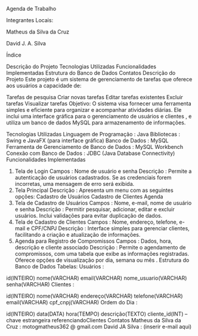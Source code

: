 Agenda de Trabalho

Integrantes Locais:

Matheus da Silva da Cruz

David J. A. Silva

Índice

Descrição do Projeto
Tecnologias Utilizadas
Funcionalidades Implementadas
Estrutura do Banco de Dados
Contatos
Descrição do Projeto
Este projeto é um sistema de gerenciamento de tarefas que oferece aos usuários a capacidade de:

Tarefas de pesquisa
Criar novas tarefas
Editar tarefas existentes
Excluir tarefas
Visualizar tarefas
Objetivo:
O sistema visa fornecer uma ferramenta simples e eficiente para organizar e acompanhar atividades diárias. Ele inclui uma interface gráfica para o gerenciamento de usuários e clientes , e utiliza um banco de dados MySQL para armazenamento de informações.

Tecnologias Utilizadas
Linguagem de Programação : Java
Bibliotecas : Swing e JavaFX (para interface gráfica)
Banco de Dados : MySQL
Ferramenta de Gerenciamento de Banco de Dados : MySQL Workbench
Conexão com Banco de Dados : JDBC (Java Database Connectivity)
Funcionalidades Implementadas
1. Tela de Login
Campos : Nome de usuário e senha
Descrição : Permite a autenticação de usuários cadastrados. Se as credenciais forem incorretas, uma mensagem de erro será exibida.
2. Tela Principal
Descrição : Apresenta um menu com as seguintes opções:
Cadastro de Usuários
Cadastro de Clientes
Agenda
3. Tela de Cadastro de Usuários
Campos : Nome, e-mail, nome de usuário e senha
Descrição : Permitir pesquisar, adicionar, editar e excluir usuários. Inclui validações para evitar duplicação de dados.
4. Tela de Cadastro de Clientes
Campos : Nome, endereço, telefone, e-mail e CPF/CNPJ
Descrição : Interface simples para gerenciar clientes, facilitando a criação e atualização de informações.
5. Agenda para Registro de Compromissos
Campos : Dados, hora, descrição e cliente associado
Descrição : Permite o agendamento de compromissos, com uma tabela que exibe as informações registradas. Oferece opções de visualização por dia, semana ou mês .
Estrutura do Banco de Dados
Tabelas:
Usuários :

id(INTEIRO)
nome(VARCHAR)
email(VARCHAR)
nome_usuario(VARCHAR)
senha(VARCHAR)
Clientes :

id(INTEIRO)
nome(VARCHAR)
endereço(VARCHAR)
telefone(VARCHAR)
email(VARCHAR)
cpf_cnpj(VARCHAR)
Ordem do Dia :

id(INTEIRO)
data(DATA)
hora(TEMPO)
descrição(TEXTO)
cliente_id(INT) – chave estrangeira referenciandoClientes
Contatos
Matheus da Silva da Cruz :
motogmatheus362 @ gmail.com
David JA Silva : (inserir e-mail aqui)
